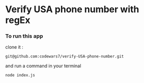 # Verify USA phone number with regEx

### To run this app
clone it :
```
git@github.com:codewars7/verify-USA-phone-number.git
```

and run a command in your terminal
```
node index.js
```
